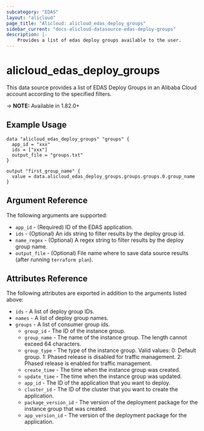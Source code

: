 ```yaml
---
subcategory: "EDAS"
layout: "alicloud"
page_title: "Alicloud: alicloud_edas_deploy_groups"
sidebar_current: "docs-alicloud-datasource-edas-deploy-groups"
description: |-
    Provides a list of edas deploy groups available to the user.
---
```


# alicloud\_edas\_deploy\_groups

This data source provides a list of EDAS Deploy Groups in an Alibaba Cloud account according to the specified filters.

-> **NOTE:** Available in 1.82.0+

## Example Usage

```
data "alicloud_edas_deploy_groups" "groups" {
  app_id = "xxx"
  ids = ["xxx"]
  output_file = "groups.txt"
}

output "first_group_name" {
  value = data.alicloud_edas_deploy_groups.groups.groups.0.group_name
}
```

## Argument Reference

The following arguments are supported:

* `app_id` - (Required) ID of the EDAS application.
* `ids` - (Optional) An ids string to filter results by the deploy group id. 
* `name_regex` - (Optional) A regex string to filter results by the deploy group name. 
* `output_file` - (Optional) File name where to save data source results (after running `terraform plan`).

## Attributes Reference

The following attributes are exported in addition to the arguments listed above:
* `ids` - A list of deploy group IDs.
* `names` - A list of deploy group names.
* `groups` - A list of consumer group ids.
  * `group_id` - The ID of the instance group.
  * `group_name` - The name of the instance group. The length cannot exceed 64 characters.
  * `group_type` - The type of the instance group. Valid values: 0: Default group. 1: Phased release is disabled for traffic management. 2: Phased release is enabled for traffic management.
  * `create_time` - The time when the instance group was created.
  * `update_time` - The time when the instance group was updated.
  * `app_id` - The ID of the application that you want to deploy.
  * `cluster_id` - The ID of the cluster that you want to create the application.
  * `package_version_id` - The version of the deployment package for the instance group that was created.
  * `app_version_id` - The version of the deployment package for the application.
  
